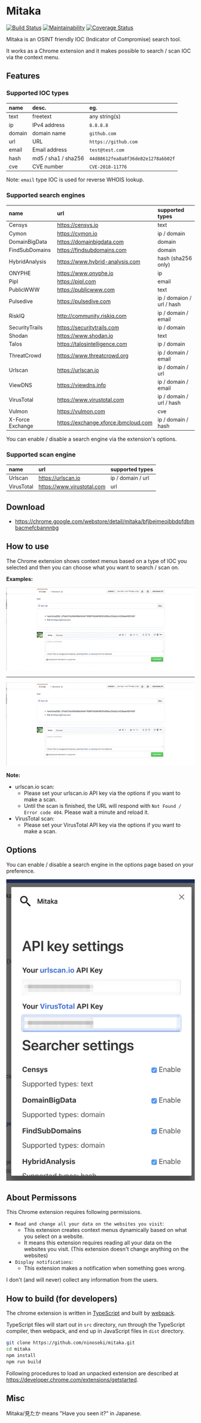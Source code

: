 # Mitaka

[![Build Status](https://travis-ci.org/ninoseki/mitaka.svg?branch=master)](https://travis-ci.org/ninoseki/mitaka)
[![Maintainability](https://api.codeclimate.com/v1/badges/4a49568bf0bed0b4799a/maintainability)](https://codeclimate.com/github/ninoseki/mitaka/maintainability)
[![Coverage Status](https://coveralls.io/repos/github/ninoseki/mitaka/badge.svg)](https://coveralls.io/github/ninoseki/mitaka)

Mitaka is an OSINT friendly IOC (Indicator of Compromise) search tool.

It works as a Chrome extension and it makes possible to search / scan IOC via the context menu.

## Features

### Supported IOC types

| name   | desc.               | eg.                                |
|:-------|:--------------------|:-----------------------------------|
| text   | freetext            | any string(s)                      |
| ip     | IPv4 address        | `8.8.8.8`                          |
| domain | domain name         | `github.com`                       |
| url    | URL                 | `https://github.com`               |
| email  | Email address       | `test@test.com`                    |
| hash   | md5 / sha1 / sha256 | `44d88612fea8a8f36de82e1278abb02f` |
| cve    | CVE number          | `CVE-2018-11776`                   |

Note: `email` type IOC is used for reverse WHOIS lookup.

### Supported search engines

| name             | url                                  | supported types           |
|:-----------------|:-------------------------------------|:--------------------------|
| Censys           | https://censys.io                    | text                      |
| Cymon            | https://cymon.io                     | ip / domain               |
| DomainBigData    | https://domainbigdata.com            | domain                    |
| FindSubDomains   | https://findsubdomains.com           | domain                    |
| HybridAnalysis   | https://www.hybrid-analysis.com      | hash (sha256 only)        |
| ONYPHE           | https://www.onyphe.io                | ip                        |
| Pipl             | https://pipl.com                     | email                     |
| PublicWWW        | https://publicwww.com                | text                      |
| Pulsedive        | https://pulsedive.com                | ip / domaion / url / hash |
| RiskIQ           | http://community.riskiq.com          | ip / domain / email       |
| SecurityTrails   | https://securitytrails.com           | ip / domain               |
| Shodan           | https://www.shodan.io                | text                      |
| Talos            | https://talosintelligence.com        | ip / domain               |
| ThreatCrowd      | https://www.threatcrowd.org          | ip / domain / email       |
| Urlscan          | https://urlscan.io                   | ip / domain / url         |
| ViewDNS          | https://viewdns.info                 | ip / domain / email       |
| VirusTotal       | https://www.virustotal.com           | ip / domain / url / hash  |
| Vulmon           | https://vulmon.com                   | cve                       |
| X-Force Exchange | https://exchange.xforce.ibmcloud.com | ip / domain / hash        |

You can enable / disable a search engine via the extension's options.

### Supported scan engine

| name       | url                        | supported types   |
|:-----------|:---------------------------|:------------------|
| Urlscan    | https://urlscan.io         | ip / domain / url |
| VirusTotal | https://www.virustotal.com | url               |

## Download

- https://chrome.google.com/webstore/detail/mitaka/bfjbejmeoibbdpfdbmbacmefcbannnbg

## How to use

The Chrome extension shows context menus based on a type of IOC you selected and then you can choose what you want to search / scan on.

**Examples:**

!["example"](/examples/1.gif "1.gif")

---

!["example2"](/examples/2.gif "2.gif")

**Note:**

- urlscan.io scan:
  - Please set your urlscan.io API key via the options if you want to make a scan.
  - Until the scan is finished, the URL will respond with `Not Found / Error code 404`. Please wait a minute and reload it.
- VirusTotal scan:
  - Please set your VirusTotal API key via the options if you want to make a scan.

## Options

You can enable / disable a search engine in the options page based on your preference.

!["options.png](/examples/options.png "options.png")

## About Permissons

This Chrome extension requires following permissions.

- `Read and change all your data on the websites you visit`:
  - This extension creates context menus dynamically based on what you select on a website.
  - It means this extension requires reading all your data on the websites you visit. (This extension doesn't change anything on the websites)
- `Display notifications`:
  - This extension makes a notification when something goes wrong.

I don't (and will never) collect any information from the users.

## How to build (for developers)

The chrome extension is written in [TypeScript](https://www.typescriptlang.org/) and built by [webpack](https://webpack.js.org/).

TypeScript files will start out in `src` directory, run through the TypeScript compiler, then webpack, and end up in JavaScript files in `dist` directory.

```sh
git clone https://github.com/ninoseki/mitaka.git
cd mitaka
npm install
npm run build
```

Following procedures to load an unpacked extension are described at https://developer.chrome.com/extensions/getstarted.

## Misc

Mitaka/見たか means "Have you seen it?" in Japanese.
